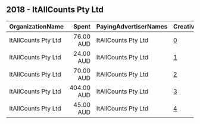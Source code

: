 ## 2018 - ItAllCounts Pty Ltd 
|OrganizationName|Spent|PayingAdvertiserNames|CreativeUrls|Impressions|Genders|AgeBrackets|CountryCodes|BillingAddresses|CandidateBallotInformation|
|:---|---:|:---|:---|---:|:---|:---|:---|:---|:---|
|ItAllCounts Pty Ltd|76.00 AUD|ItAllCounts Pty Ltd|[0](https://www.snap.com/political-ads/asset/6907382cc293f86ee9bbfee2566f92513b5e8e8b95776b17fda89e4a448e0fc5?mediaType=mp4)|18,029|FEMALE|30+|australia|AU||
|ItAllCounts Pty Ltd|24.00 AUD|ItAllCounts Pty Ltd|[1](https://www.snap.com/political-ads/asset/2b8b30e0668cd6809022f35ca257e9d58b99ef192978ba8b379d6477cd15b36d?mediaType=mp4)|3,845|FEMALE|30+|australia|AU||
|ItAllCounts Pty Ltd|70.00 AUD|ItAllCounts Pty Ltd|[2](https://www.snap.com/political-ads/asset/5163761887b8f2a5b97b1786a046068dd0daa97b8cf808280d7f1f94896fbf5b?mediaType=mp4)|12,128|FEMALE|35++|australia|AU||
|ItAllCounts Pty Ltd|404.00 AUD|ItAllCounts Pty Ltd|[3](https://www.snap.com/political-ads/asset/ff20b940a4ecf20f0761557b69cd6645c506cbb24b85884a1fc52025f16f1bfa?mediaType=mp4)|110,433|MALE|30+|australia|AU||
|ItAllCounts Pty Ltd|45.00 AUD|ItAllCounts Pty Ltd|[4](https://www.snap.com/political-ads/asset/8f7bf00b674fb6a8745787cf010c97e61095c255a33052705004b3048de34d92?mediaType=mp4)|8,198|FEMALE|30+|australia|AU||
